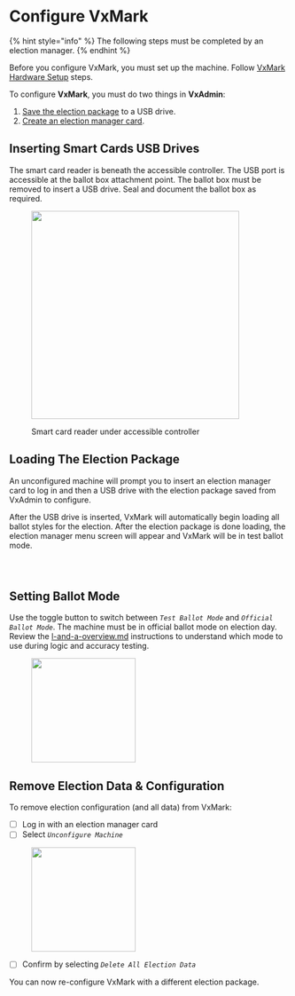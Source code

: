 # Configure VxMark

{% hint style="info" %}
The following steps must be completed by an election manager.
{% endhint %}

Before you configure VxMark, you must set up the machine. Follow [VxMark Hardware Setup](vxmark-hardware-setup.md) steps.

To configure **VxMark**, you must do two things in **VxAdmin**:

1. [Save the election package](../vxadmin-system-setup/save-election-package.md) to a USB drive.
2. [Create an election manager card](../vxadmin-system-setup/programming-cards.md).

## Inserting Smart Cards USB Drives

The smart card reader is beneath the accessible controller. The USB port is accessible at the ballot box attachment point. The ballot box must be removed to insert a USB drive. Seal and document the ballot box as required.

<figure><img src="../.gitbook/assets/PXL_20241119_204113175.jpg" alt="" width="375"><figcaption><p>Smart card reader under accessible controller</p></figcaption></figure>

## Loading The Election Package

An unconfigured machine will prompt you to insert an election manager card to log in and then a USB drive with the election package saved from VxAdmin to configure.&#x20;

After the USB drive is inserted, VxMark will automatically begin loading all ballot styles for the election. After the election package is done loading, the election manager menu screen will appear and VxMark will be in test ballot mode.

<div><figure><img src="../.gitbook/assets/mk-insert-card-to-configure.png" alt=""><figcaption></figcaption></figure> <figure><img src="../.gitbook/assets/mk-insert-usb.png" alt=""><figcaption></figcaption></figure> <figure><img src="../.gitbook/assets/mk-em-landing.png" alt=""><figcaption></figcaption></figure></div>

## Setting Ballot Mode

Use the toggle button to switch between _`Test Ballot Mode`_ and _`Official Ballot Mode`_. The machine must be in official ballot mode on election day.  Review the [l-and-a-overview.md](../logic-and-accuracy-pre-election-testing/l-and-a-overview.md "mention") instructions to understand which mode to use during logic and accuracy testing.

<figure><img src="../.gitbook/assets/mk-em-landing copy.png" alt="" width="188"><figcaption></figcaption></figure>

## Remove Election Data & Configuration

To remove election configuration (and all data) from VxMark:

* [ ] Log in with an election manager card
* [ ] Select _`Unconfigure Machine`_

<figure><img src="../.gitbook/assets/mk-em-official copy.png" alt="" width="188"><figcaption></figcaption></figure>

* [ ] Confirm by selecting _`Delete All Election Data`_

You can now re-configure VxMark with a different election package.

